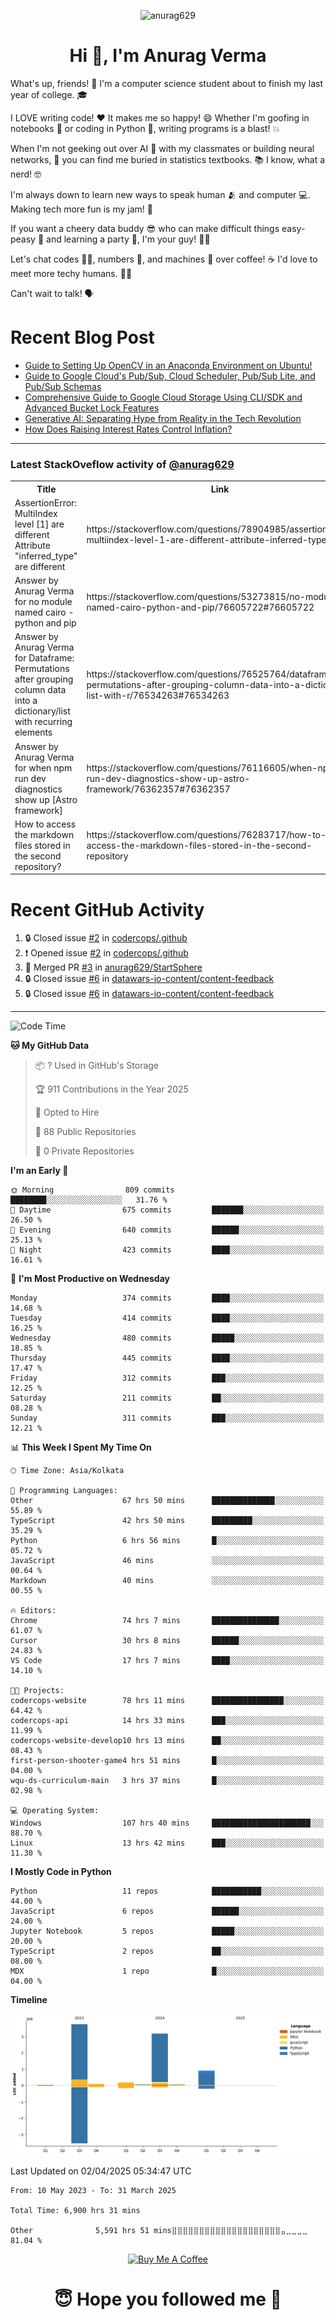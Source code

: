 

<p align="center"> <img src="https://komarev.com/ghpvc/?username=anurag629&label=Profile%20views&color=0e75b6&style=flat" alt="anurag629" /> </p>

<h1 align="center">Hi 👋, I'm Anurag Verma</h1>

What's up, friends! 👋 I'm a computer science student about to finish my last year of college. 🎓

I LOVE writing code! ❤️ It makes me so happy! 😄 Whether I'm goofing in notebooks 📓 or coding in Python 🐍, writing programs is a blast! 💥

When I'm not geeking out over AI 🤖 with my classmates or building neural networks, 🧠 you can find me buried in statistics textbooks. 📚 I know, what a nerd! 🤓

I'm always down to learn new ways to speak human 🫂 and computer 💻. Making tech more fun is my jam! 🍇

If you want a cheery data buddy 😎 who can make difficult things easy-peasy 🥝 and learning a party 🎉, I'm your guy! 🙋‍♂️

Let's chat codes 👨‍💻, numbers 🧮, and machines 🤖 over coffee! ☕ I'd love to meet more techy humans. 💁‍♂️

Can't wait to talk! 🗣️

# Recent Blog Post

<!-- BLOG-POST-LIST:START -->
- [Guide to Setting Up OpenCV in an Anaconda Environment on Ubuntu!](https://codercops.tech/blog/computer-vision-bootcamp/Guide-to-Setting-Up-OpenCV-in-an-Anaconda-Environment-on-Ubuntu!)
- [Guide to Google Cloud&#39;s Pub/Sub, Cloud Scheduler, Pub/Sub Lite, and Pub/Sub Schemas](https://codercops.tech/blog/google-cloud/Google-Clouds-Pub-Sub-Cloud-Scheduler-Pub-Sub-Lite-and-Pub-Sub-Schemas)
- [Comprehensive Guide to Google Cloud Storage Using CLI/SDK and Advanced Bucket Lock Features](https://codercops.tech/blog/google-cloud/Google-Cloud-Storage-Using-CLI-SDK-and-Advanced-Bucket-Lock-Features)
- [Generative AI: Separating Hype from Reality in the Tech Revolution](https://codercops.tech/blog/tech-latest-updates/generative-ai-seperating-hype-from-reality-in-the-tech-revolution)
- [How Does Raising Interest Rates Control Inflation?](https://codercops.tech/blog/startup-unicorn/how-does-raising-interest-rates-control-inflation)
<!-- BLOG-POST-LIST:END -->

---

### Latest StackOveflow activity of [@anurag629](https://github.com/anurag629)
<table>
  <tr><th>Title</th><th>Link</th></tr>
  <!-- STACKOVERFLOW:START --><tr><td>AssertionError: MultiIndex level [1] are different Attribute &quot;inferred_type&quot; are different</td><td>https://stackoverflow.com/questions/78904985/assertionerror-multiindex-level-1-are-different-attribute-inferred-type-are</td></tr><tr><td>Answer by Anurag Verma for no module named cairo - python and pip</td><td>https://stackoverflow.com/questions/53273815/no-module-named-cairo-python-and-pip/76605722#76605722</td></tr><tr><td>Answer by Anurag Verma for Dataframe: Permutations after grouping column data into a dictionary/list with recurring elements</td><td>https://stackoverflow.com/questions/76525764/dataframe-permutations-after-grouping-column-data-into-a-dictionary-list-with-r/76534263#76534263</td></tr><tr><td>Answer by Anurag Verma for when npm run dev diagnostics show up [Astro framework]</td><td>https://stackoverflow.com/questions/76116605/when-npm-run-dev-diagnostics-show-up-astro-framework/76362357#76362357</td></tr><tr><td>How to access the markdown files stored in the second repository?</td><td>https://stackoverflow.com/questions/76283717/how-to-access-the-markdown-files-stored-in-the-second-repository</td></tr><!-- STACKOVERFLOW:END -->
</table>

# Recent GitHub Activity
<!--START_SECTION:activity-->
1. 🔒 Closed issue [#2](https://github.com/codercops/.github/issues/2) in [codercops/.github](https://github.com/codercops/.github)
2. ❗ Opened issue [#2](https://github.com/codercops/.github/issues/2) in [codercops/.github](https://github.com/codercops/.github)
3. 🎉 Merged PR [#3](https://github.com/anurag629/StartSphere/pull/3) in [anurag629/StartSphere](https://github.com/anurag629/StartSphere)
4. 🔒 Closed issue [#6](https://github.com/datawars-io-content/content-feedback/issues/6) in [datawars-io-content/content-feedback](https://github.com/datawars-io-content/content-feedback)
5. 🔒 Closed issue [#6](https://github.com/datawars-io-content/content-feedback/issues/6) in [datawars-io-content/content-feedback](https://github.com/datawars-io-content/content-feedback)
<!--END_SECTION:activity-->

---

<!--START_SECTION:waka-->
![Code Time](http://img.shields.io/badge/Code%20Time-6%2C900%20hrs%2031%20mins-blue)

**🐱 My GitHub Data** 

> 📦 ? Used in GitHub's Storage 
 > 
> 🏆 911 Contributions in the Year 2025
 > 
> 💼 Opted to Hire
 > 
> 📜 88 Public Repositories 
 > 
> 🔑 0 Private Repositories 
 > 
**I'm an Early 🐤** 

```text
🌞 Morning                809 commits         ████████░░░░░░░░░░░░░░░░░   31.76 % 
🌆 Daytime                675 commits         ███████░░░░░░░░░░░░░░░░░░   26.50 % 
🌃 Evening                640 commits         ██████░░░░░░░░░░░░░░░░░░░   25.13 % 
🌙 Night                  423 commits         ████░░░░░░░░░░░░░░░░░░░░░   16.61 % 
```
📅 **I'm Most Productive on Wednesday** 

```text
Monday                   374 commits         ████░░░░░░░░░░░░░░░░░░░░░   14.68 % 
Tuesday                  414 commits         ████░░░░░░░░░░░░░░░░░░░░░   16.25 % 
Wednesday                480 commits         █████░░░░░░░░░░░░░░░░░░░░   18.85 % 
Thursday                 445 commits         ████░░░░░░░░░░░░░░░░░░░░░   17.47 % 
Friday                   312 commits         ███░░░░░░░░░░░░░░░░░░░░░░   12.25 % 
Saturday                 211 commits         ██░░░░░░░░░░░░░░░░░░░░░░░   08.28 % 
Sunday                   311 commits         ███░░░░░░░░░░░░░░░░░░░░░░   12.21 % 
```


📊 **This Week I Spent My Time On** 

```text
🕑︎ Time Zone: Asia/Kolkata

💬 Programming Languages: 
Other                    67 hrs 50 mins      ██████████████░░░░░░░░░░░   55.89 % 
TypeScript               42 hrs 50 mins      █████████░░░░░░░░░░░░░░░░   35.29 % 
Python                   6 hrs 56 mins       █░░░░░░░░░░░░░░░░░░░░░░░░   05.72 % 
JavaScript               46 mins             ░░░░░░░░░░░░░░░░░░░░░░░░░   00.64 % 
Markdown                 40 mins             ░░░░░░░░░░░░░░░░░░░░░░░░░   00.55 % 

🔥 Editors: 
Chrome                   74 hrs 7 mins       ███████████████░░░░░░░░░░   61.07 % 
Cursor                   30 hrs 8 mins       ██████░░░░░░░░░░░░░░░░░░░   24.83 % 
VS Code                  17 hrs 7 mins       ████░░░░░░░░░░░░░░░░░░░░░   14.10 % 

🐱‍💻 Projects: 
codercops-website        78 hrs 11 mins      ████████████████░░░░░░░░░   64.42 % 
codercops-api            14 hrs 33 mins      ███░░░░░░░░░░░░░░░░░░░░░░   11.99 % 
codercops-website-develop10 hrs 13 mins      ██░░░░░░░░░░░░░░░░░░░░░░░   08.43 % 
first-person-shooter-game4 hrs 51 mins       █░░░░░░░░░░░░░░░░░░░░░░░░   04.00 % 
wqu-ds-curriculum-main   3 hrs 37 mins       █░░░░░░░░░░░░░░░░░░░░░░░░   02.98 % 

💻 Operating System: 
Windows                  107 hrs 40 mins     ██████████████████████░░░   88.70 % 
Linux                    13 hrs 42 mins      ███░░░░░░░░░░░░░░░░░░░░░░   11.30 % 
```

**I Mostly Code in Python** 

```text
Python                   11 repos            ███████████░░░░░░░░░░░░░░   44.00 % 
JavaScript               6 repos             ██████░░░░░░░░░░░░░░░░░░░   24.00 % 
Jupyter Notebook         5 repos             █████░░░░░░░░░░░░░░░░░░░░   20.00 % 
TypeScript               2 repos             ██░░░░░░░░░░░░░░░░░░░░░░░   08.00 % 
MDX                      1 repo              █░░░░░░░░░░░░░░░░░░░░░░░░   04.00 % 
```



**Timeline**

![Lines of Code chart](https://raw.githubusercontent.com/anurag629/anurag629/main/assets/bar_graph.png)


 Last Updated on 02/04/2025 05:34:47 UTC
<!--END_SECTION:waka-->

<!--START_SECTION:waka-simple-->

```text
From: 10 May 2023 - To: 31 March 2025

Total Time: 6,900 hrs 31 mins

Other              5,591 hrs 51 mins⣿⣿⣿⣿⣿⣿⣿⣿⣿⣿⣿⣿⣿⣿⣿⣿⣿⣿⣿⣿⣤⣀⣀⣀⣀   81.04 %
```

<!--END_SECTION:waka-simple-->

<p align="center"> 
<a href="https://www.buymeacoffee.com/anurag629" target="_blank"><img src="https://cdn.buymeacoffee.com/buttons/default-orange.png" alt="Buy Me A Coffee" height="60" width="250"></a>
</p>


<h1 align="center"> 😇 Hope you followed me 🥰  </h1>
